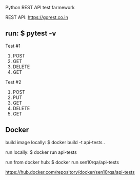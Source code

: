 Python REST API test farmework

REST API: https://gorest.co.in

run:
$ pytest -v
---
Test #1
1. POST
2. GET
3. DELETE
4. GET

Test #2
1. POST
2. PUT
3. GET 
4. DELETE
5. GET

Docker
---
build image locally:
$ docker build -t api-tests .

run locally:
$ docker run api-tests

run from docker hub:
$ docker run sen10rqa/api-tests

https://hub.docker.com/repository/docker/sen10rqa/api-tests
